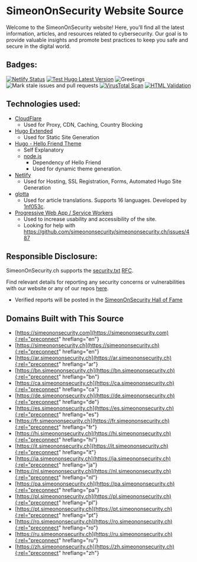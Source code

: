 # SimeonOnSecurity Website Source

Welcome to the SimeonOnSecurity website! Here, you'll find all the latest information, articles, and resources related to cybersecurity. Our goal is to provide valuable insights and promote best practices to keep you safe and secure in the digital world.

## Badges:
[![Netlify Status](https://api.netlify.com/api/v1/badges/190394fe-722e-4aa2-bc39-ff81985b2960/deploy-status)](https://app.netlify.com/sites/simeononsecurity/deploys)
[![Test Hugo Latest Version](https://github.com/simeononsecurity/simeononsecurity.ch/actions/workflows/hugo.yml/badge.svg)](https://github.com/simeononsecurity/simeononsecurity.ch/actions/workflows/hugo.yml)
![Greetings](https://github.com/simeononsecurity/simeononsecurityweb/workflows/Greetings/badge.svg)
![Mark stale issues and pull requests](https://github.com/simeononsecurity/simeononsecurityweb/workflows/Mark%20stale%20issues%20and%20pull%20requests/badge.svg)
[![VirusTotal Scan](https://github.com/simeononsecurity/simeononsecurity.ch/actions/workflows/virustotal.yml/badge.svg)](https://github.com/simeononsecurity/simeononsecurity.ch/actions/workflows/virustotal.yml)
[![HTML Validation](https://github.com/simeononsecurity/simeononsecurity.ch/actions/workflows/html_verify_built.yml/badge.svg)](https://github.com/simeononsecurity/simeononsecurity.ch/actions/workflows/html_verify_built.yml)

## Technologies used:
- [CloudFlare](https://www.cloudflare.com/)
    - Used for Proxy, CDN, Caching, Country Blocking
- [Hugo Extended](https://gohugo.io/)
    - Used for Static Site Generation
- [Hugo - Hello Friend Theme](https://themes.gohugo.io/hugo-theme-hello-friend/)
    - Self Explanatory
    - [node.js](https://nodejs.org/en/)
        - Dependency of Hello Friend
        - Used for dynamic theme generation.
- [Netlify](https://www.netlify.com/)
    - Used for Hosting, SSL Registration, Forms, Automated Hugo Site Generation
- [glotta](https://github.com/simeononsecurity/glotta)
  - Used for article translations. Supports 16 languages. Developed by [1nf053c](https://github.com/1nf053c).
- [Progressive Web App / Service Workers](https://web.dev/progressive-web-apps/)
    - Used to increase usability and accessibility of the site.
    - Looking for help with https://github.com/simeononsecurity/simeononsecurity.ch/issues/487

## Responsible Disclosure:
SimeonOnSecurity.ch supports the [security.txt](https://securitytxt.org/) [RFC](https://tools.ietf.org/html/draft-foudil-securitytxt-10). 

Find relevant details for reporting any security concerns or vulnerabilities with our website or any of our repos [here](https://simeononsecurity.ch/.well-known/security.txt).
- Verified reports will be posted in the [SimeonOnSecurity Hall of Fame](https://simeononsecurity.ch/hof)

## Domains Built with This Source
- [https://simeononsecurity.com](https://simeononsecurity.com){:rel="preconnect" hreflang="en"}
- [https://simeononsecurity.ch](https://simeononsecurity.ch){:rel="preconnect" hreflang="en"}
- [https://ar.simeononsecurity.ch](https://ar.simeononsecurity.ch){:rel="preconnect" hreflang="ar"}
- [https://bn.simeononsecurity.ch](https://bn.simeononsecurity.ch){:rel="preconnect" hreflang="bn"}
- [https://ca.simeononsecurity.ch](https://ca.simeononsecurity.ch){:rel="preconnect" hreflang="ca"}
- [https://de.simeononsecurity.ch](https://de.simeononsecurity.ch){:rel="preconnect" hreflang="de"}
- [https://es.simeononsecurity.ch](https://es.simeononsecurity.ch){:rel="preconnect" hreflang="es"}
- [https://fr.simeononsecurity.ch](https://fr.simeononsecurity.ch){:rel="preconnect" hreflang="fr"}
- [https://hi.simeononsecurity.ch](https://hi.simeononsecurity.ch){:rel="preconnect" hreflang="hi"}
- [https://it.simeononsecurity.ch](https://it.simeononsecurity.ch){:rel="preconnect" hreflang="it"}
- [https://ja.simeononsecurity.ch](https://ja.simeononsecurity.ch){:rel="preconnect" hreflang="ja"}
- [https://nl.simeononsecurity.ch](https://nl.simeononsecurity.ch){:rel="preconnect" hreflang="nl"}
- [https://pa.simeononsecurity.ch](https://pa.simeononsecurity.ch){:rel="preconnect" hreflang="pa"}
- [https://pl.simeononsecurity.ch](https://pl.simeononsecurity.ch){:rel="preconnect" hreflang="pl"}
- [https://pt.simeononsecurity.ch](https://pt.simeononsecurity.ch){:rel="preconnect" hreflang="pt"}
- [https://ro.simeononsecurity.ch](https://ro.simeononsecurity.ch){:rel="preconnect" hreflang="ro"}
- [https://ru.simeononsecurity.ch](https://ru.simeononsecurity.ch){:rel="preconnect" hreflang="ru"}
- [https://zh.simeononsecurity.ch](https://zh.simeononsecurity.ch){:rel="preconnect" hreflang="zh"}
